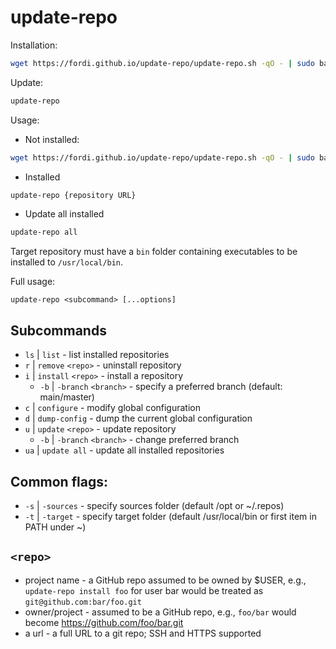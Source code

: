 # update-repo

Installation:

```bash
wget https://fordi.github.io/update-repo/update-repo.sh -qO - | sudo bash
```

Update:

```bash
update-repo
```

Usage:

- Not installed:

```bash
wget https://fordi.github.io/update-repo/update-repo.sh -qO - | sudo bash /dev/stdin {repository URL}
```

- Installed

```bash
update-repo {repository URL}
```

- Update all installed
```bash
update-repo all
```

Target repository must have a `bin` folder containing executables to be installed to `/usr/local/bin`.

Full usage:

`update-repo <subcommand> [...options]`

## Subcommands

 - `ls` | `list` - list installed repositories
 - `r` | `remove` `<repo>` - uninstall repository
 - `i` | `install` `<repo>` - install a repository
     - `-b` | `-branch` `<branch>` - specify a preferred branch (default: main/master)
 - `c` | `configure` - modify global configuration
 - `d` | `dump-config` - dump the current global configuration
 - `u` | `update` `<repo>` - update repository
      - `-b` | `-branch` `<branch>` - change preferred branch
 - `ua` | `update all` - update all installed repositories

## Common flags:
 - `-s` | `-sources` - specify sources folder (default /opt or ~/.repos)
 - `-t` | `-target` - specify target folder (default /usr/local/bin or first item in PATH under ~)

## `<repo>`
 - project name - a GitHub repo assumed to be owned by $USER, e.g., `update-repo install foo` for user bar would be treated as `git@github.com:bar/foo.git`
 - owner/project - assumed to be a GitHub repo, e.g., `foo/bar` would become https://github.com/foo/bar.git
 - a url - a full URL to a git repo; SSH and HTTPS supported
